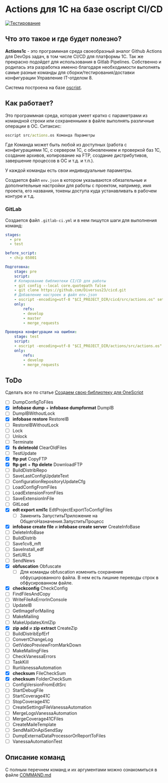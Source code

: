 # Actions для 1C на базе oscript CI/CD

[![Тестирование](https://github.com/Diversus23/actions1c/actions/workflows/testing.yml/badge.svg)](https://github.com/Diversus23/actions1c/actions/workflows/testing.yml)

## Что это такое и где будет полезно?

**Actions1c** - это программная среда своеобразный аналог Github Actions для DevOps задач, в том числе CI/CD для платформы 1С. Так же прекрасно подойдет для использования в Gitlab Pipelines. Собственно и родилась эта разработка именно благодаря необходимости выполнять самые разные команды для сборки/тестирования/доставки конфигурации Управление IT-отделом 8.

Система построена на базе [oscript](https://oscript.io).

## Как работает?

Это программная среда, которая умеет кратко с параметрами из командной строки или сохраненными в файле выполнять различные операции в ОС. Ситаксис:

```cmd
oscript src/actions.os Команда Параметры
```

Где Команда может быть любой из доступных (работа с конфигурациями 1С, с сервером 1С, с обновлением и проверкой баз 1С, создание архивов, копирование на FTP, создание дистрибутивов, завершение процессов в ОС и т.д. и т.п.).

У каждой команды есть свои индивидуальные параметры.

Создается файл `env.json` в котором указываются обязательные и дополнительные настройки для работы с проектом, например, имя проекта, его названия, токены доступа куда устанавливать в рабочем контуре и т.д.

### GitLab

Создается файл `.gitlab-ci.yml` и в нем пишутся шаги для выполнения команд:

```yml
stages:
  - pre
  - test

before_script:
  - chcp 65001 

Подготовка:
    stage: pre
    script:
    # Копирование библиотеки CI/CD для работы
    - git config --local core.quotepath false
    - git clone https://github.com/Diversus23/cicd.git
    # Добавление настроек в файл env.json
    - oscript -encoding=utf-8 "$CI_PROJECT_DIR/cicd/src/actions.os" set -name "defailt.ibconnection" -value "/F /opt/1c/base"
    only:
        refs:
        - develop
        - master
        - merge_requests

Проверка конфигурации на ошибки:
    stage: test
    script:
    - oscript -encoding=utf-8 "$CI_PROJECT_DIR/actions/src/actions.os" checkconfig
    only:
        refs:
        - develop
        - merge_requests
```

## ToDo

Сделать все по статье [Создаем свою библиотеку для OneScript](https://infostart.ru/1c/articles/791568/)

- [ ] DumpConfigToFiles
- [X] **infobase dump** + **infobase dumpformat** DumpIB
- [ ] DumpIBWithoutLock
- [X] **infobase restore** RestoreIB
- [ ] RestoreIBWithoutLock
- [ ] Lock
- [ ] Unlock
- [ ] Terminate
- [X] **fs deleteold** ClearOldFiles
- [ ] TestUpdate
- [X] **ftp put** CopyFTP
- [X] **ftp get** + **ftp delete** DownloadFTP
- [ ] BuildDistribRepo
- [ ] SaveLastConfigUpdateText
- [ ] ConfigurationRepositoryUpdateCfg
- [ ] LoadConfigFromFiles
- [ ] LoadExtensionFromFiles
- [ ] SaveExtensionInFile
- [ ] GitLoad
- [X] **edt export xml1c** EdtProjectExportToConfigFiles
  - [ ] Заменить ЗапуститьПриложение на ОбщегоНазначения.ЗапуститьПроцесс
- [X] **infobase create file** и **infobase create server** CreateInfoBase
- [ ] DeleteInfoBase
- [ ] BuildDistrib
- [ ] Save1cv8_mft
- [ ] SaveInstall_edf
- [ ] SetURLS
- [ ] SendNews
- [X] **obfuscation** Obfuscate
  - [ ] Для команды obfuscation изменить сохранение обфусцированного файла. В нем есть лишние переводы строк в обфусированном файле.
- [X] **checkconfig** CheckConfig
- [ ] FindFilesAndCopy
- [ ] WriteFileAsErrorInConsole
- [ ] UpdateIB
- [ ] GetImageForMailing
- [ ] MakeMailing
- [ ] MakeUpdatesXmlZip
- [X] **zip add** и **zip extract** CreateZip
- [ ] BuildDistribEpfErf
- [ ] ConvertChangeLog
- [ ] GetVideoPreviewFromMarkDown
- [ ] MakeMailingFiles
- [ ] CheckVanessaErrors
- [ ] TaskKill
- [ ] RunVanessaAutomation
- [X] **checksum** FileCheckSum
- [X] **checksum** FolderCheckSum
- [ ] ConfigVersionFromEdtSrc
- [ ] StartDebugFile
- [ ] StartCoverage41C
- [ ] StopCoverage41C
- [ ] CreateSettingsFileVanessaAutomation
- [ ] MergeLogsVanessaAutomation
- [ ] MergeCoverage41CFiles
- [ ] CreateMaileTemplate
- [ ] SendMailOnApiSendSay
- [ ] DumpExternalDataProcessorOrReportToFiles
- [ ] VanessaAutomationTest

## Описание команд

С полным перечнем команд и их аргументами можно ознакомиться в файле [COMMAND.md](docs/COMMAND.md)
